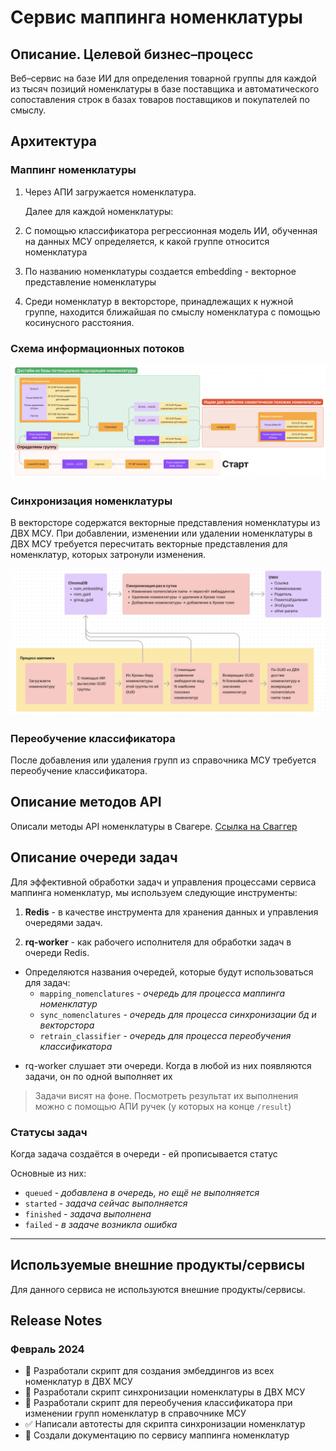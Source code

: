 # Сервис маппинга номенклатуры

## Описание. Целевой бизнес–процесс

Веб–сервис на базе ИИ для определения товарной группы для каждой из тысяч позиций номенклатуры в базе поставщика и
автоматического сопоставления строк в базах товаров поставщиков и покупателей по смыслу.

## Архитектура

### Маппинг номенклатуры

1. Через АПИ загружается номенклатура.

   Далее для каждой номенклатуры:

2. С помощью классификатора регрессионная модель ИИ, обученная на данных МСУ определяется, к какой группе относится
   номенклатура
3. По названию номенклатуры создается embedding - векторное представление номенклатуры
4. Среди номенклатур в векторсторе, принадлежащих к нужной группе, находится ближайшая по смыслу номенклатура с помощью
   косинусного расстояния.

### Схема информационных потоков

![Схема](images/nomenclature_mapping.png)

### Синхронизация номенклатуры

В векторсторе содержатся векторные представления номенклатуры из ДВХ МСУ.
При добавлении, изменении или удалении номенклатуры в ДВХ МСУ требуется пересчитать
векторные представления для номенклатур, которых затронули изменения.

![Схема](images/nomenclature_sync.png)

### Переобучение классификатора

После добавления или удаления групп из справочника МСУ требуется переобучение классификатора.

## Описание методов API

Описали методы API номенклатуры в Свагере. [Ссылка на Сваггер](http://45.8.98.160:8080/api/v1/docs)

## Описание очереди задач

Для эффективной обработки задач и управления процессами сервиса маппинга номенклатур, мы используем следующие
инструменты:

1. **Redis** - в качестве инструмента для хранения данных и управления очередями задач.

2. **rq-worker** - как рабочего исполнителя для обработки задач в очереди Redis.

- Определяются названия очередей, которые будут использоваться для задач:
    - `mapping_nomenclatures` - _очередь для процесса маппинга номенклатур_
    - `sync_nomenclatures` - _очередь для процесса синхронизации бд и векторстора_
    - `retrain_classifier` - _очередь для процесса переобучения классификатора_

+ rq-worker слушает эти очереди. Когда в любой из них появляются задачи, он по одной выполняет их

> Задачи висят на фоне. Посмотреть результат их выполнения можно с помощью АПИ ручек (у которых на конце `/result`)

### Статусы задач

Когда задача создаётся в очереди - ей прописывается статус

Основные из них:

- `queued` - _добавлена в очередь, но ещё не выполняется_
- `started` - _задача сейчас выполняется_
- `finished` - _задача выполнена_
- `failed` - _в задаче возникла ошибка_

<hr>

## Используемые внешние продукты/сервисы

Для данного сервиса не используются внешние продукты/сервисы.

## Release Notes

### Февраль 2024

- 🔧 Разработали скрипт для создания эмбеддингов из всех номенклатур в ДВХ МСУ
- 🔄 Разработали скрипт синхронизации номенклатуры в ДВХ МСУ
- 🔄 Разработали скрипт для переобучения классификатора при изменении групп номенклатур в справочнике МСУ
- ✅ Написали автотесты для скрипта синхронизации номенклатур
- 📄 Создали документацию по сервису маппинга номенклатур

